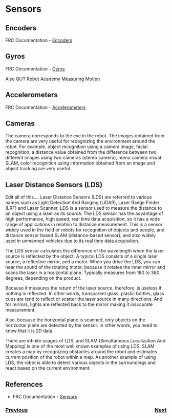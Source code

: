 # Sensors

## Encoders
FRC Documentation - [Encoders](https://docs.wpilib.org/en/latest/docs/software/hardware-apis/sensors/encoders-software.html)

## Gyros
FRC Documentation - [Gyros](https://docs.wpilib.org/en/latest/docs/software/hardware-apis/sensors/gyros-software.html)

Also QUT Robot Academy [Measuring Motion](https://robotacademy.net.au/masterclass/measuring-motion/)

## Accelerometers
FRC Documentation - [Accelerometers](https://docs.wpilib.org/en/latest/docs/software/hardware-apis/sensors/accelerometers-software.html)

## Cameras
The camera corresponds to the eye in the robot. The images obtained from the camera are very useful for recognizing the environment around the robot. For example, object recognition using a camera image, facial recognition, a distance value obtained from the difference between two different images using two cameras (stereo camera), mono camera visual SLAM, color recognition using information obtained from an image and object tracking are very useful.

## Laser Distance Sensors (LDS)
Edit all of this....
Laser Distance Sensors (LDS) are referred to various names such as Light Detection And Ranging (LiDAR), Laser Range Finder (LRF) and Laser Scanner. LDS is a sensor used to measure the distance to an object using a laser as its source. The LDS sensor has the advantage of high performance, high speed, real time data acquisition, so it has a wide range of applications in relation to distance measurement. This is a sensor widely used in the field of robots for recognition of objects and people, and distance sensor based SLAM (distance-based sensor), and also widely used in unmanned vehicles due to its real time data acquisition.

The LDS sensor calculates the difference of the wavelength when the laser source is reflected by the object. A typical LDS consists of a single laser source, a reflective mirror, and a motor. When you drive the LDS, you can hear the sound of the rotating motor, because it rotates the inner mirror and scans the laser in a horizontal plane. Typically measures from 180 to 360 degrees, depending on the product.

Because it measures the return of the laser source, therefore, is useless if nothing is reflected. In other words, transparent glass, plastic bottles, glass cups are tend to reflect or scatter the laser source in many directions. And for mirrors, lights are reflected back to the mirror making it inaccurate measurement. 

Also, because the horizontal plane is scanned, only objects on the horizontal plane are detected by the sensor. In other words, you need to know that it is 2D data.

There are infinite usages of LDS, and SLAM (Simultaneous Localization And Mapping) is one of the most well known examples of using LDS. SLAM creates a map by recognizing obstacles around the robot and estimates current position of the robot within a map. As another example of using LDS, the robot is able to detect various objects in the surroundings and react based on the current environment. 

## References
- FRC Documentation - [Sensors](https://docs.wpilib.org/en/latest/docs/software/hardware-apis/sensors/index.html)

<h3><span style="float:left">
<a href="intro">Previous</a></span>
<span style="float:right">
<a href="actuators">Next</a></span></h3>